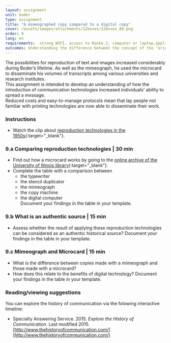 ```yaml
---
layout: assignment
unit: boder
type: assignment
title: "A mimeographed copy compared to a digital copy"
cover: /assets/images/attachments/12boxes/12boxes_09.png
order: 9
lang: en
requirements:  strong WIFI, access to Ranke.2, computer or laptop,application on laptop or computer to view video,
outcomes: Understanding the difference between the concept of the ‘original’ in the analogue area, and how this has changed with the advent of digital technology. 
---
```


The possibilities for reproduction of text and images increased considerably during Boder’s lifetime. As well as the mimeograph, he used the microcard to disseminate his volumes of transcripts among various universities and research institutes.  
This assignment is intended to develop an understanding of how the introduction of communication technologies increased individuals’ ability to spread a message.  
Reduced costs and easy-to-manage protocols mean that lay people not familiar with printing technologies are now able to disseminate their work.
 
<!-- more -->

<!-- briefing-student -->

### Instructions
<!-- section-contents -->

- Watch the clip about [reproduction technologies in the 1950s](https://ranke2.uni.lu/klynt/en/#Intro){:target="_blank"}.

<!-- section -->

### 9.a  Comparing reproduction technologies | 30 min
<!-- section-contents -->

- Find out how a microcard works by going to the [online archive of the University of Illinois library](https://psap.library.illinois.edu/collection-id-guide/microform#microcard){:target="_blank"}.
- Complete the table with a comparison between
  - the typewriter
  - the stencil duplicator
  - the mimeograph
  - the copy machine
  - the digital computer  
 Document your findings in the table in your template. 

<!-- section -->

### 9.b  What is an authentic source | 15 min
<!-- section-contents -->

- Assess whether the result of applying these reproduction technologies can be considered as an authentic historical source?
 Document your findings in the table in your template. 

<!-- section -->

### 9.c  Mimeograph and Microcard | 15 min
<!-- section-contents -->

- What is the difference between copies made with a mimeograph and those made with a microcard? 
- How does this relate to the benefits of digital technology? 
 Document your findings in the table in your template. 

<!-- section -->

### Reading/viewing suggestions
<!-- section-contents -->
You can explore the history of communication via the folowing interactive timeline:
- Specialty Answering Service. 2015. *Explore the History of Communication*. Last modified 2015. [http://www.thehistoryofcommunication.com/](http://www.thehistoryofcommunication.com/) 

<!-- briefing-teacher -->
